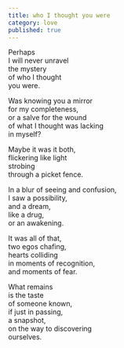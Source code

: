 ```yaml
---
title: who I thought you were
category: love
published: true
---
```


Perhaps   
I will never unravel   
the mystery  
of who I thought   
you were.  
  
Was knowing you a mirror  
for my completeness,  
or a salve for the wound  
of what I thought was lacking  
in myself?  
  
Maybe it was it both,  
flickering like light  
strobing  
through a picket fence.  
  
In a blur of seeing and confusion,  
I saw a possibility,  
and a dream,  
like a drug,  
or an awakening.  
  
It was all of that,  
two egos  chafing,  
hearts colliding  
in moments of recognition,  
and moments of fear.  
  
What remains  
is the taste   
of someone known,  
if just in passing,  
a snapshot,  
on the way to discovering  
ourselves.
